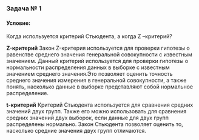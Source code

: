 ### Задача № 1
#### Условие: 
Когда используется критерий Стьюдента, а когда Z –критерий?

**Z-критерий**
Закон Z-критерия используется для проверки гипотезы о равенстве среднего значения генеральной совокупности с известным значением.
Данный критерий используется для проверки гипотезы о нормальности распределения данных в выборке с известным значением среднего
 значения.Это позволяет оценить точность среднего значения измерения в генеральной совокупности, а также понять, насколько 
 данные в выборке представляют собой нормальное распределение.

 **t-критерий**
 Критерий Стьюдента используется для сравнения средних значений двух групп. Также его можно использовать для сравнения средних 
 значений двух выборок, если данные для двух групп распределены нормально.
Закон Стьюдента позволяет оценить то, насколько средние значения двух групп отличаются.